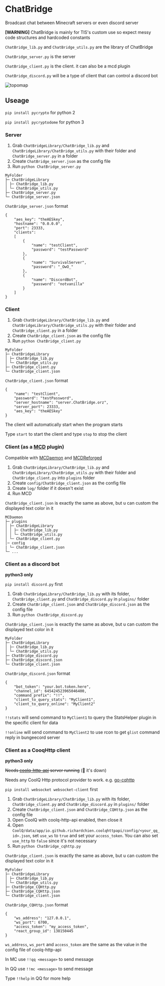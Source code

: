 # ChatBridge

Broadcast chat between Minecraft servers or even discord server

**[WARNING]** ChatBridge is mainly for TIS's custom use so expect messy code structures and hardcoded constants

`ChatBridge_lib.py` and `ChatBridge_utils.py` are the library of ChatBridge

`ChatBridge_server.py` is the server

`ChatBridge_client.py` is the client. it can also be a mcd plugin

`ChatBridge_discord.py` will be a type of client that can control a discord bot

![topomap](https://raw.githubusercontent.com/TISUnion/ChatBridge/master/topomap.png)

## Useage

`pip install pycrypto` for python 2

`pip install pycryptodome` for python 3

### Server

1. Grab `ChatBridgeLibrary/ChatBridge_lib.py` and `ChatBridgeLibrary/ChatBridge_utils.py` with their folder and `ChatBridge_server.py` in a folder
2. Create `ChatBridge_server.json` as the config file
3. Run `python ChatBridge_server.py`

```
MyFolder
├─ ChatBridgeLibrary
│ ├─ ChatBridge_lib.py
│ └─ ChatBridge_utils.py
├─ ChatBridge_server.py
└─ ChatBridge_server.json
```

`ChatBridge_server.json` format
```
{
	"aes_key": "theAESkey",
	"hostname": "0.0.0.0",
	"port": 23333,
	"clients":
	[
		{
			"name": "testClient",
			"password": "testPassword"
		},
		{
			"name": "SurvivalServer",
			"password": "_OwO_"
		},
		{
			"name": "DiscordBot",
			"password": "notvanilla"
		}
	]
}
```

### Client

1. Grab `ChatBridgeLibrary/ChatBridge_lib.py` and `ChatBridgeLibrary/ChatBridge_utils.py` with their folder and `ChatBridge_client.py` in a folder
2. Create `ChatBridge_client.json` as the config file
3. Run `python ChatBridge_client.py`

```
MyFolder
├─ ChatBridgeLibrary
│ ├─ ChatBridge_lib.py
│ └─ ChatBridge_utils.py
├─ ChatBridge_client.py
└─ ChatBridge_client.json
```

`ChatBridge_client.json` format
```
{
	"name": "testClient",
	"password": "testPassword",
	"server_hostname": "server.ChatBridge.orz",
	"server_port": 23333,
	"aes_key": "theAESkey"
}
```

The client will automatically start when the program starts

Type `start` to start the client and type `stop` to stop the client

### Client (as a [MCD](https://github.com/kafuuchino-desu/MCDaemon) plugin)

Compatible with  [MCDaemon](https://github.com/kafuuchino-desu/MCDaemon) and [MCDReforged](https://github.com/Fallen-Breath/MCDReforged)

1. Grab `ChatBridgeLibrary/ChatBridge_lib.py` and `ChatBridgeLibrary/ChatBridge_utils.py` with their folder and `ChatBridge_client.py` into `plugins` folder
2. Create `config/ChatBridge_client.json` as the config file
3. Create `log/` folder if it doesn't exist
4. Run MCD

`ChatBridge_client.json` is exactly the same as above, but u can custom the displayed text color in it

```
MCDaemon
├─ plugins
│ ├─ ChatBridgeLibrary
│ │ ├─ ChatBridge_lib.py
│ │ └─ ChatBridge_utils.py
│ └─ ChatBridge_client.py
│─ config
| └─ ChatBridge_client.json
└─ ...
```

### Client as a discord bot 

**python3 only**

`pip install discord.py` first

1. Grab `ChatBridgeLibrary/ChatBridge_lib.py` with its folder, `ChatBridge_client.py` and `ChatBridge_discord.py` in `plugins/` folder
2. Create `ChatBridge_client.json` and `ChatBridge_discord.json` as the config file
3. Run `python ChatBridge_discord.py`

`ChatBridge_client.json` is exactly the same as above, but u can custom the displayed text color in it

```
MyFolder
├─ ChatBridgeLibrary
│ ├─ ChatBridge_lib.py
│ └─ ChatBridge_utils.py
├─ ChatBridge_discord.py
├─ ChatBridge_discord.json
└─ ChatBridge_client.json
```

`ChatBridge_discord.json` format
```
{
	"bot_token": "your.bot.token.here",
	"channel_id": 645424523965046400,
	"command_prefix": "!!",
	"client_to_query_stats": "MyClient1",
	"client_to_query_online": "MyClient2"
}
```

`!!stats` will send command to `MyClient1` to query the StatsHelper plugin in the specific client for data

`!!online` will send command to `MyClient2` to use rcon to get `glist` command reply in bungeecord server

### Client as a CooqHttp client

**python3 only**

~~Needs [coolq-http-api](https://github.com/richardchien/coolq-http-api) server running~~ (:ghost: it's down)

Needs any CoolQ Http protocol provider to work. e.g. [go-cqhttp](https://github.com/Mrs4s/go-cqhttp)

`pip install websocket websocket-client` first

1. Grab `ChatBridgeLibrary/ChatBridge_lib.py` with its folder, `ChatBridge_client.py` and `ChatBridge_discord.py` in `plugins/` folder
2. Create `ChatBridge_client.json` and `ChatBridge_CQHttp.json` as the config file
3. Open CoolQ with coolq-http-api enabled, then close it
4. Open `CoolQ/data/app/io.github.richardchien.coolqhttpapi/config/<your_qq_id>.json`, set `use_ws` to `true` and set your `access_token`. You can also set `use_http` to `false` since it's not necessary
4. Run `python ChatBridge_cqhttp.py`

`ChatBridge_client.json` is exactly the same as above, but u can custom the displayed text color in it

```
MyFolder
├─ ChatBridgeLibrary
│ ├─ ChatBridge_lib.py
│ └─ ChatBridge_utils.py
├─ ChatBridge_CQHttp.py
├─ ChatBridge_CQHttp.json
└─ ChatBridge_client.json
```

`ChatBridge_CQHttp.json` format

```
{
	"ws_address": "127.0.0.1",
	"ws_port": 6700,
	"access_token": "my_access_token",
	"react_group_id": 138150445
}
```

`ws_address`, `ws_port` and `access_token` are the same as the value in the config file of coolq-http-api


In MC use `!!qq <message>` to send message

In QQ use `!!mc <message>` to send message

Type `!!help` in QQ for more help
